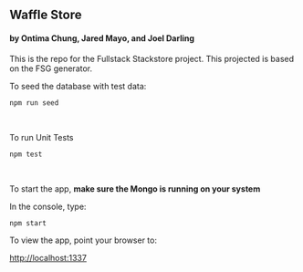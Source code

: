 ## Waffle Store
#### by Ontima Chung, Jared Mayo, and Joel Darling

This is the repo for the Fullstack Stackstore project. This projected is based on the FSG generator.
<br/>


To seed the database with test data:
```
npm run seed
```
<br/>

To run Unit Tests
```
npm test
```
<br/>

To start the app, **make sure the Mongo is running on your system**

In the console, type:
```
npm start
```
To view the app, point your browser to:

[http://localhost:1337](http://localhost:1337)
